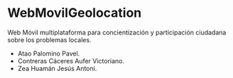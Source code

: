 WebMovilGeolocation
===================

Web Móvil multiplataforma para concientización y participación ciudadana sobre los problemas locales.
- Atao Palomino Pavel.
- Contreras Cáceres Aufer Victoriano.
- Zea Huamán Jesús Antoni.
